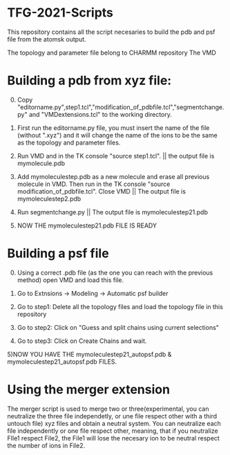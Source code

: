 # TFG-2021-Scripts
This repository contains all the script necesaries to build the pdb and psf file from the atomsk output.

The topology and parameter file belong to CHARMM repository
The VMD

# Building a pdb from xyz file:
0) Copy "editorname.py",step1.tcl","modification_of_pdbfile.tcl","segmentchange.py" and "VMDextensions.tcl" to the working directory.

1) First run the editorname.py file, you must insert the name of the file (without ".xyz") and it will change the name of the ions to be the same as the topology and parameter files.

2) Run VMD and in the TK console "source step1.tcl". || the output file is mymolecule.pdb

3) Add mymoleculestep.pdb as a new molecule and erase all previous molecule in VMD. Then run in the TK console "source modification_of_pdbfile.tcl". Close VMD || The output file is mymoleculestep2.pdb

4) Run segmentchange.py || The output file is mymoleculestep21.pdb

5) NOW THE mymoleculestep21.pdb FILE IS READY 


# Building a psf file
0) Using a correct .pdb file (as the one you can reach with the previous method) open VMD and load this file.

1) Go to Extnsions -> Modeling -> Automatic psf builder

2) Go to step1: Delete all the topology files and load the topology file in this repository

3) Go to step2: Click on "Guess and split chains using current selections" 

4) Go to step3: Click on Create Chains and wait.

5)NOW YOU HAVE THE  mymoleculestep21_autopsf.pdb & mymoleculestep21_autopsf.pdb FILES.

# Using the merger extension
The merger script is used to merge two or three(experimental, you can neutralize the three file independetly, or une file respect other with a third untouch file) xyz files and obtain a neutral system. You can neutralize each file independently or one file respect other, meaning, that if you neutralize FIle1 respect File2, the File1 will lose the necesary ion to be neutral respect the number of ions in File2.
